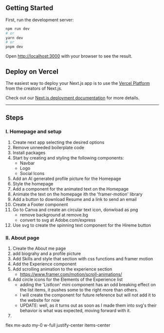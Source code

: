 

## Getting Started

First, run the development server:

```bash
npm run dev
# or
yarn dev
# or
pnpm dev
```

Open [http://localhost:3000](http://localhost:3000) with your browser to see the result.

## Deploy on Vercel

The easiest way to deploy your Next.js app is to use the [Vercel Platform](https://vercel.com/new?utm_medium=default-template&filter=next.js&utm_source=create-next-app&utm_campaign=create-next-app-readme) from the creators of Next.js.

Check out our [Next.js deployment documentation](https://nextjs.org/docs/deployment) for more details.


****************************************************************

## Steps

### I. Homepage and setup

1. Create next app selecting the desired options
2. Remove unneeded boilerplate code
3. Install packages
4. Start by creating and styling the following components:
    - Navbar
    - Logo
    - Social Icons
5. Add an AI generated profile picture for the Homepage
6. Style the homepage
7. Add a component for the animated text on the Homepage
8. Animate the text on the homepage ith the 'framer-motion' library
9. Add a button to download Resume and a link to send an email
10. Create a Footer component
11. Go to Canva and create an circular text icon, donwload as png
    - remove background at remove.bg
    - convert to svg at Adobe.com/express
12. Use svg to create the spinning text component for the Hireme button

### II. About page

1. Create the About me page
2. add biograhy and a profile picture
3. Add Skills and style that section with css functions and framer motion
4. Add the Experience component
5. Add scrolling animation to the experience section
    - https://www.framer.com/motion/scroll-animations/
6. Add circle icons for the Elements of the Experience list
    - adding the 'ListIcon' mini component has an odd breaking effect on the list items, it pushes some to the right more than others.
    - I will create the component for future reference but will not add it to the website for now
    - UPDATE: well, as it turns out as soon as I made them into svg's their behavior is what was expected, moving forward with it.
7. 


flex mx-auto my-0 w-full justify-center items-center